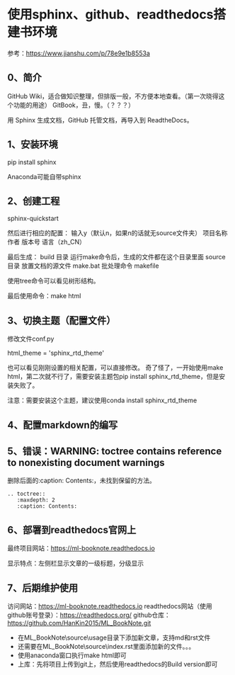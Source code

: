 # 使用sphinx、github、readthedocs搭建书环境

参考：https://www.jianshu.com/p/78e9e1b8553a

## 0、简介
GitHub Wiki，适合做知识整理，但排版一般，不方便本地查看。（第一次晓得这个功能的用途）
GitBook，丑，慢。（？？？）

用 Sphinx 生成文档，GitHub 托管文档，再导入到 ReadtheDocs。

## 1、安装环境
pip install sphinx

Anaconda可能自带sphinx

## 2、创建工程
sphinx-quickstart

然后进行相应的配置：
输入y（默认n，如果n的话就无source文件夹）
项目名称
作者
版本号
语言（zh_CN）

最后生成：
build 目录 运行make命令后，生成的文件都在这个目录里面
source 目录 放置文档的源文件
make.bat 批处理命令
makefile

使用tree命令可以看见树形结构。

最后使用命令：make html

## 3、切换主题（配置文件）
修改文件conf.py

html_theme = 'sphinx_rtd_theme'

也可以看见刚刚设置的相关配置，可以直接修改。
奇了怪了，一开始使用make html，第二次就不行了，需要安装主题包pip install sphinx_rtd_theme，但是安装失败了。

注意：需要安装这个主题，建议使用conda install sphinx_rtd_theme


## 4、配置markdown的编写


## 5、错误：WARNING: toctree contains reference to nonexisting document warnings
删除后面的:caption: Contents:，未找到保留的方法。
```
.. toctree::
   :maxdepth: 2
   :caption: Contents:
```

## 6、部署到readthedocs官网上
最终项目网站：https://ml-booknote.readthedocs.io

显示特点：左侧栏显示文章的一级标题，分级显示


## 7、后期维护使用
访问网站：https://ml-booknote.readthedocs.io
readthedocs网站（使用github账号登录）：https://readthedocs.org/
github仓库：https://github.com/HanKin2015/ML_BookNote.git

- 在ML_BookNote\source\usage目录下添加新文章，支持md和rst文件
- 还需要在ML_BookNote\source\index.rst里面添加新的文件。。。
- 使用anaconda窗口执行make html即可
- 上库：先将项目上传到git上，然后使用readthedocs的Build version即可





